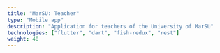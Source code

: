 ```yaml
---
title: "MarSU: Teacher"
type: "Mobile app"
description: "Application for teachers of the University of MarSU"
technologies: ["flutter", "dart", "fish-redux", "rest"]
weight: 40
---
```

